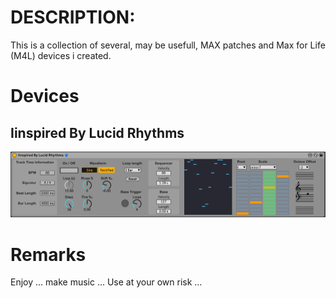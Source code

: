 # DESCRIPTION:

This is a collection of several, may be usefull, MAX patches and Max for Life (M4L) devices i created.

# Devices

## Iinspired By Lucid Rhythms

![Screenshot](<./M4L-Devices/Iinspired By Lucid Rhythms/Device-Screenshot.png>)


# Remarks

Enjoy ... make music ... Use at your own risk ... 

